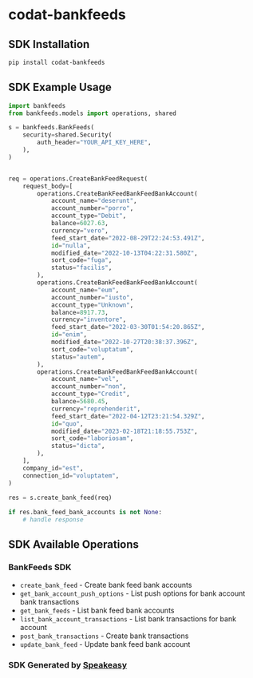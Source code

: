 # codat-bankfeeds

<!-- Start SDK Installation -->
## SDK Installation

```bash
pip install codat-bankfeeds
```
<!-- End SDK Installation -->

## SDK Example Usage
<!-- Start SDK Example Usage -->
```python
import bankfeeds
from bankfeeds.models import operations, shared

s = bankfeeds.BankFeeds(
    security=shared.Security(
        auth_header="YOUR_API_KEY_HERE",
    ),
)


req = operations.CreateBankFeedRequest(
    request_body=[
        operations.CreateBankFeedBankFeedBankAccount(
            account_name="deserunt",
            account_number="porro",
            account_type="Debit",
            balance=6027.63,
            currency="vero",
            feed_start_date="2022-08-29T22:24:53.491Z",
            id="nulla",
            modified_date="2022-10-13T04:22:31.580Z",
            sort_code="fuga",
            status="facilis",
        ),
        operations.CreateBankFeedBankFeedBankAccount(
            account_name="eum",
            account_number="iusto",
            account_type="Unknown",
            balance=8917.73,
            currency="inventore",
            feed_start_date="2022-03-30T01:54:20.865Z",
            id="enim",
            modified_date="2022-10-27T20:38:37.396Z",
            sort_code="voluptatum",
            status="autem",
        ),
        operations.CreateBankFeedBankFeedBankAccount(
            account_name="vel",
            account_number="non",
            account_type="Credit",
            balance=5680.45,
            currency="reprehenderit",
            feed_start_date="2022-04-12T23:21:54.329Z",
            id="quo",
            modified_date="2023-02-18T21:18:55.753Z",
            sort_code="laboriosam",
            status="dicta",
        ),
    ],
    company_id="est",
    connection_id="voluptatem",
)
    
res = s.create_bank_feed(req)

if res.bank_feed_bank_accounts is not None:
    # handle response
```
<!-- End SDK Example Usage -->

<!-- Start SDK Available Operations -->
## SDK Available Operations

### BankFeeds SDK

* `create_bank_feed` - Create bank feed bank accounts
* `get_bank_account_push_options` - List push options for bank account bank transactions
* `get_bank_feeds` - List bank feed bank accounts
* `list_bank_account_transactions` - List bank transactions for bank account
* `post_bank_transactions` - Create bank transactions
* `update_bank_feed` - Update bank feed bank account
<!-- End SDK Available Operations -->

### SDK Generated by [Speakeasy](https://docs.speakeasyapi.dev/docs/using-speakeasy/client-sdks)
